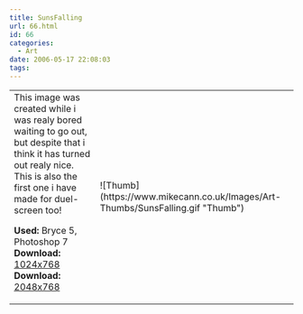 ```yaml
---
title: SunsFalling
url: 66.html
id: 66
categories:
  - Art
date: 2006-05-17 22:08:03
tags:
---
```


<table width="100%" cellspacing="0" cellpadding="0" border="0">
<tr>
<td>This image was created while i was realy bored waiting to go out, but despite that i think it has turned out realy nice. This is also the first one i have made for duel-screen too!

<span style="font-weight: bold">Used:</span> Bryce 5, Photoshop 7
<span style="font-weight: bold">Download:</span> [1024x768](https://www.mikecann.co.uk/Images/Art-Full/SunsFalling.jpg)
<span style="font-weight: bold">Download:</span> [2048x768](https://www.mikecann.co.uk/Images/Art-Full/SunsFalling-Duel.jpg)</td>

<td>![Thumb](https://www.mikecann.co.uk/Images/Art-Thumbs/SunsFalling.gif "Thumb")</td>
</tr>
</table>
